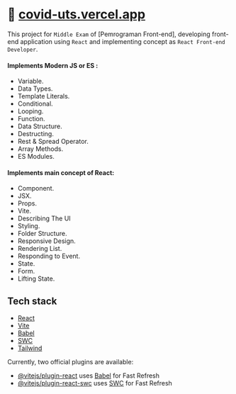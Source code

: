 # 🔗 [covid-uts.vercel.app](https://covid-uts.vercel.app/)

This project for `Middle Exam` of [Pemrograman Front-end], developing front-end application using `React` and implementing concept as `React Front-end Developer`.

#### Implements Modern JS or ES :

- Variable.
- Data Types.
- Template Literals.
- Conditional.
- Looping.
- Function.
- Data Structure.
- Destructing.
- Rest & Spread Operator.
- Array Methods.
- ES Modules.

#### Implements main concept of React:

- Component.
- JSX.
- Props.
- Vite.
- Describing The UI
- Styling.
- Folder Structure.
- Responsive Design.
- Rendering List.
- Responding to Event.
- State.
- Form.
- Lifting State.

## Tech stack

- [React](https://reactjs.org/)
- [Vite](https://vitejs.dev/)
- [Babel](https://babeljs.io/)
- [SWC](https://swc.rs/)
- [Tailwind](https://tailwindcss.com/)

Currently, two official plugins are available:

- [@vitejs/plugin-react](https://github.com/vitejs/vite-plugin-react/blob/main/packages/plugin-react/README.md) uses [Babel](https://babeljs.io/) for Fast Refresh
- [@vitejs/plugin-react-swc](https://github.com/vitejs/vite-plugin-react-swc) uses [SWC](https://swc.rs/) for Fast Refresh
